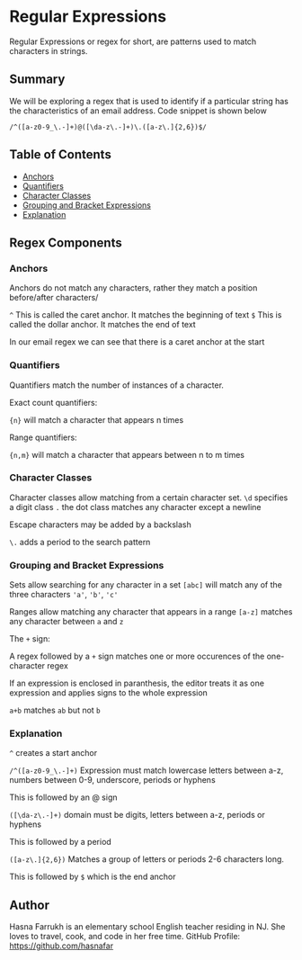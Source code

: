 # Regular Expressions

Regular Expressions or regex for short, are patterns used to match characters in strings.

## Summary

We will be exploring a regex that is used to identify if a particular string has the characteristics of an email address.
Code snippet is shown below

```
/^([a-z0-9_\.-]+)@([\da-z\.-]+)\.([a-z\.]{2,6})$/
```

## Table of Contents

- [Anchors](#anchors)
- [Quantifiers](#quantifiers)
- [Character Classes](#character-classes)
- [Grouping and Bracket Expressions](#grouping-and-bracket-expressions) 
- [Explanation](#explanation)

## Regex Components

### Anchors

Anchors do not match any characters, rather they match a position before/after characters/

```^``` This is called the caret anchor. It matches the beginning of text
```$``` This is called the dollar anchor. It matches the end of text

In our email regex we can see that there is a caret anchor at the start

### Quantifiers

Quantifiers match the number of instances of a character. 

Exact count quantifiers:

```{n}``` will match a character that appears n times

Range quantifiers:

```{n,m}``` will match a character that appears between n to m times


### Character Classes

Character classes allow matching from a certain character set.
```\d``` specifies a digit class
```.``` the dot class matches any character except a newline

Escape characters may be added by a backslash

```\.``` adds a period to the search pattern


### Grouping and Bracket Expressions

Sets allow searching for any character in a set
```[abc]``` will match any of the three characters ```'a'```, ```'b'```, ```'c'```

Ranges allow matching any character that appears in a range
```[a-z]``` matches any character between ```a``` and ```z```

The ```+``` sign:

A regex followed by a ```+``` sign matches one or more occurences of the one-character regex

If an expression is enclosed in paranthesis, the editor treats it as one expression and applies signs to the whole expression

```a+b``` matches ```ab``` but not `b`

### Explanation

```^``` creates a start anchor

```/^([a-z0-9_\.-]+)``` Expression must match lowercase letters between a-z, numbers between 0-9, underscore, periods or hyphens

This is followed by an @ sign

```([\da-z\.-]+)``` domain must be digits, letters between a-z, periods or hyphens

This is followed by a period

```([a-z\.]{2,6})``` Matches a group of letters or periods 2-6 characters long.

This is followed by ```$``` which is the end anchor



## Author

Hasna Farrukh is an elementary school English teacher residing in NJ. She loves to travel, cook, and code in her free time. 
GitHub Profile: https://github.com/hasnafar
